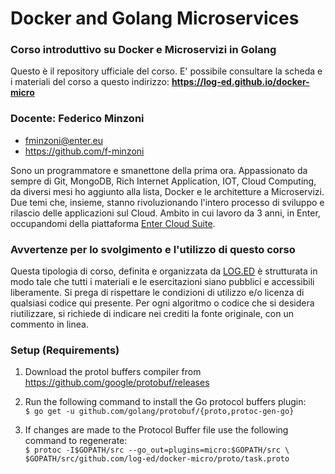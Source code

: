 # Docker and Golang Microservices
### Corso introduttivo su Docker e Microservizi in Golang

Questo è il repository ufficiale del corso. E' possibile consultare la scheda e i materiali del corso a questo indirizzo: 
**https://log-ed.github.io/docker-micro**

### Docente: Federico Minzoni  
- fminzoni@enter.eu  
- https://github.com/f-minzoni  

Sono un programmatore e smanettone della prima ora. Appassionato da sempre di Git, MongoDB, Rich Internet Application, IOT, Cloud Computing, da diversi mesi ho aggiunto alla lista, Docker e le architetture a Microservizi. Due temi che, insieme, stanno rivoluzionando l'intero processo di sviluppo e rilascio delle applicazioni sul Cloud. Ambito in cui lavoro da 3 anni, in Enter, occupandomi della piattaforma [Enter Cloud Suite](http://www.entercloudsuite.com).

### Avvertenze per lo svolgimento e l'utilizzo di questo corso

Questa tipologia di corso, definita e organizzata da [LOG.ED](https://loged.it) è strutturata in modo tale che tutti i materiali e le esercitazioni siano pubblici e accessibili liberamente. Si prega di rispettare le condizioni di utilizzo e/o licenza di qualsiasi codice qui presente. Per ogni algoritmo o codice che si desidera riutilizzare, si richiede di indicare nei crediti la fonte originale, con un commento in linea.

### Setup (Requirements)

1. Download the protol buffers compiler from https://github.com/google/protobuf/releases   

2. Run the following command to install the Go protocol buffers plugin:   
   `$ go get -u github.com/golang/protobuf/{proto,protoc-gen-go}` 

3. If changes are made to the Protocol Buffer file use the following command to regenerate:  
   `$ protoc -I$GOPATH/src --go_out=plugins=micro:$GOPATH/src \ $GOPATH/src/github.com/log-ed/docker-micro/proto/task.proto`


